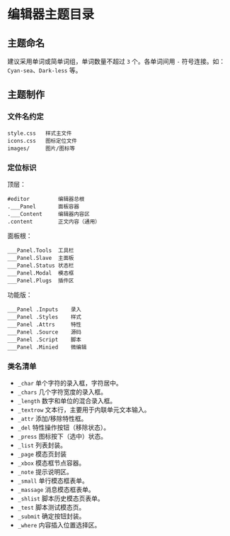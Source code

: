 # 编辑器主题目录

## 主题命名

建议采用单词或简单词组，单词数量不超过 `3` 个。各单词间用 `-` 符号连接。如：`Cyan-sea`、`Dark-less` 等。


## 主题制作

### 文件名约定

```
style.css   样式主文件
icons.css   图标定位文件
images/     图片/图标等
```


### 定位标识

顶层：
```
#editor         编辑器总根
.___Panel       面板容器
.___Content     编辑器内容区
.content        正文内容（通用）
```

面板根：
```
___Panel.Tools  工具栏
___Panel.Slave  主面板
___Panel.Status 状态栏
___Panel.Modal  模态框
___Panel.Plugs  插件区
```

功能版：
```
___Panel .Inputs    录入
___Panel .Styles    样式
___Panel .Attrs     特性
___Panel .Source    源码
___Panel .Script    脚本
___Panel .Minied    微编辑
```


### 类名清单

- `_char` 单个字符的录入框，字符居中。
- `_chars` 几个字符宽度的录入框。
- `_length` 数字和单位的混合录入框。
- `_textrow` 文本行，主要用于内联单元文本输入。
- `_attr` 添加/移除特性框。
- `_del` 特性操作按钮（移除状态）。
- `_press` 图标按下（选中）状态。
- `_list` 列表封装。
- `_page` 模态页封装
- `_xbox` 模态框节点容器。
- `_note` 提示说明区。
- `_small` 单行模态框表单。
- `_massage` 消息模态框表单。
- `_shlist` 脚本历史模态页表单。
- `_test` 脚本测试模态页。
- `_submit` 确定按钮封装。
- `_where` 内容插入位置选择区。
